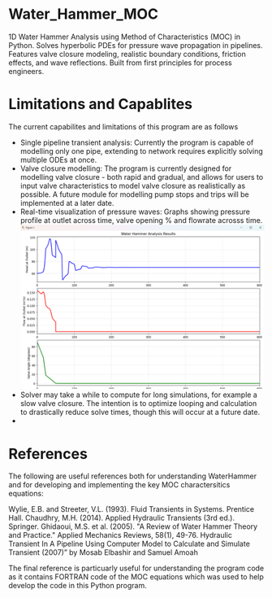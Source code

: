 # Water_Hammer_MOC
1D Water Hammer Analysis using Method of Characteristics (MOC) in Python. Solves hyperbolic PDEs for pressure wave propagation in pipelines. 
Features valve closure modeling, realistic boundary conditions, friction effects, and wave reflections. Built from first principles for process engineers.

# Limitations and Capablites
The current capabilites and limitations of this program are as follows
- Single pipeline transient analysis: Currently the program is capable of modelling only one pipe, extending to network requires explicitly solving multiple ODEs at once.
- Valve closure modelling: The program is currently designed for modelling valve closure - both rapid and gradual, and allows for users to input valve characteristics to model valve closure as realistically as possible. A future module for modelling pump stops and trips will be implemented at a later date.
- Real-time visualization of pressure waves: Graphs showing pressure profile at outlet across time, valve opening % and flowrate acrosss time.
  ![Profile Graphs](waterham_long_1.png)
- Solver may take a while to compute for long simulations, for example a slow valve closure. The intention is to optimize looping and calculation to drastically reduce solve times, though this will occur at a future date.
- 



# References

The following are useful references both for understanding WaterHammer and for developing and implementing the key MOC charactersitics equations:

Wylie, E.B. and Streeter, V.L. (1993). Fluid Transients in Systems. Prentice Hall.
Chaudhry, M.H. (2014). Applied Hydraulic Transients (3rd ed.). Springer.
Ghidaoui, M.S. et al. (2005). "A Review of Water Hammer Theory and Practice." Applied Mechanics Reviews, 58(1), 49-76.
Hydraulic Transient In A Pipeline Using Computer Model to Calculate and Simulate Transient (2007)” by Mosab Elbashir and Samuel Amoah

The final reference is particuarly useful for understanding the program code as it contains FORTRAN code of the MOC equations which was used to help develop the code in this Python program.
